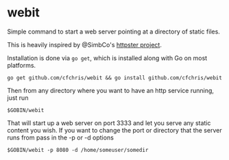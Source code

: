 # webit
Simple command to start a web server pointing at a directory of static files.

This is heavily inspired by @SimbCo's [httpster project](https://github.com/SimbCo/httpster).

Installation is done via `go get`, which is installed along with Go on most platforms.

    go get github.com/cfchris/webit && go install github.com/cfchris/webit

Then from any directory where you want to have an http service running, just run

    $GOBIN/webit

That will start up a web server on port 3333 and let you serve any static content you wish. If you want to change the port or directory that the server runs from pass in the -p or -d options

    $GOBIN/webit -p 8080 -d /home/someuser/somedir
